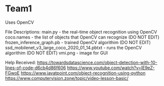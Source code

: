 # Team1

Uses OpenCV

File Descriptions:
main.py -  the real-time object recognition using OpenCV 
coco.names - the list of objects that OpenCV can recognize (DO NOT EDIT) 
frozen_inference_graph.pb - trained OpenCV algorithim (DO NOT EDIT) 
ssd_mobilenet_v3_large_coco_2020_01_14.pbtxt - runs the OpenCV algorithim (DO NOT EDIT)
vmi.png - image for GUI

Help Received:
https://towardsdatascience.com/object-detection-with-10-lines-of-code-d6cb4d86f606
https://www.youtube.com/watch?v=lE9eZ-FGwoE
https://www.javatpoint.com/object-recognition-using-python
https://www.computervision.zone/topic/video-lesson-basic/
